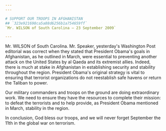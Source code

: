 ```yaml
---
---

# SUPPORT OUR TROOPS IN AFGHANISTAN
## `323e921698ca5a88d6256b1a754659ff`
`Mr. WILSON of South Carolina — 23 September 2009`

---
```



Mr. WILSON of South Carolina. Mr. Speaker, yesterday's Washington 
Post editorial was correct when they stated that President Obama's 
goals in Afghanistan, as he outlined in March, were essential to 
preventing another attack on the United States by al Qaeda and its 
extremist allies. Indeed, there is much at stake in Afghanistan in 
establishing security and stability throughout the region. President 
Obama's original strategy is vital to ensuring that terrorist 
organizations do not reestablish safe havens or return the Taliban to 
power.

Our military commanders and troops on the ground are doing 
extraordinary work. We need to ensure they have the resources to 
complete their mission: to defeat the terrorists and to help provide, 
as President Obama mentioned in March, stability in the region.

In conclusion, God bless our troops, and we will never forget 
September the 11th in the global war on terrorism.
